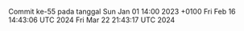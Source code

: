 Commit ke-55 pada tanggal Sun Jan 01 14:00 2023 +0100
Fri Feb 16 14:43:06 UTC 2024
Fri Mar 22 21:43:17 UTC 2024
